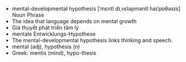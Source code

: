 - mental-developmental hypothesis [ˈmɛntl dɪˌvɛləpməntl haɪˈpɒθəsɪs] Noun Phrase  
- The idea that language depends on mental growth  
- Giả thuyết phát triển tâm lý  
- mentale Entwicklungs-Hypothese  
- The mental-developmental hypothesis links thinking and speech.  
- mental (adj), hypothesis (n)  
- Greek: mentis (mind), hypo-thesis